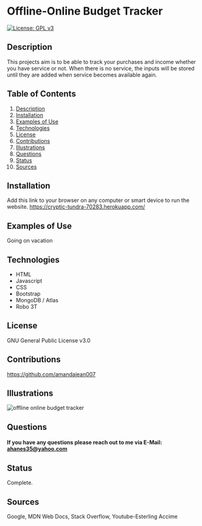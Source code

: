 # Offline-Online Budget Tracker
[![License: GPL v3](https://img.shields.io/badge/License-GPLv3-blue.svg)](https://www.gnu.org/licenses/gpl-3.0)
## Description <a name="description"></a>
This projects aim is to be able to track your purchases and income whether you have service or not. When there is no service, the inputs will be stored until they are added when service becomes available again.
## Table of Contents
1. [Description](#description)
2. [Installation](#installation)
3. [Examples of Use](#examples)
4. [Technologies](#technologies)
5. [License](#license)
6. [Contributions](#contributions)
7. [Illustrations](#illustrations)
8. [Questions](#questions)
9. [Status](#status)
10. [Sources](#sources)
## Installation <a name="installation"></a>
Add this link to your browser on any computer or smart device to run the website.
https://cryptic-tundra-70283.herokuapp.com/
## Examples of Use <a name="examples"></a>
Going on vacation
## Technologies <a name="technologies"></a>
   - HTML
   - Javascript
   - CSS
   - Bootstrap
   - MongoDB / Atlas
   - Robo 3T
## License <a name="license"></a>
GNU General Public License v3.0
## Contributions <a name="contributions"></a>
https://github.com/amandajean007
## Illustrations <a name="illustrations"></a>
![offline online budget tracker](https://user-images.githubusercontent.com/85036414/140409995-fa13d8c8-0afd-40a8-a5dc-2ef7aea52f64.PNG)
## Questions <a name="questions"></a>
#### If you have any questions please reach out to me via E-Mail: ahanes35@yahoo.com
## Status <a name="status"></a>
Complete.
## Sources <a name="sources"></a>
Google, MDN Web Docs, Stack Overflow, Youtube-Esterling Accime
